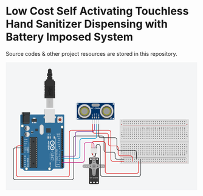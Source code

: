# Low Cost Self Activating Touchless Hand Sanitizer Dispensing with Battery Imposed System
Source codes &amp; other project resources are stored in this repository.

![TinkerCAD Image](https://github.com/pranavkhatale/Low-Cost-Self-Activating-Touchless-Hand-Sanitizer-Dispensing-with-Battery-Imposed-System/blob/main/Circuit%20Diagram/Circuit%20Diagram.png)

